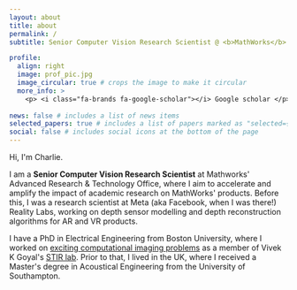 ```yaml
---
layout: about
title: about
permalink: /
subtitle: Senior Computer Vision Research Scientist @ <b>MathWorks</b> - Previously @ <b>Meta/Facebook Reality Labs</b>

profile:
  align: right
  image: prof_pic.jpg
  image_circular: true # crops the image to make it circular
  more_info: >
	<p> <i class="fa-brands fa-google-scholar"></i> Google scholar </p>
	
news: false # includes a list of news items
selected_papers: true # includes a list of papers marked as "selected={true}"
social: false # includes social icons at the bottom of the page
---
```


Hi, I'm Charlie.

I am a <b>Senior Computer Vision Research Scientist</b> at Mathworks' Advanced Research & Technology Office, where I aim to accelerate and amplify the impact of academic research on MathWorks' products. Before this, I was a research scientist at Meta (aka Facebook, when I was there!) Reality Labs, working on depth sensor modelling and depth reconstruction algorithms for AR and VR products. 

I have a PhD in Electrical Engineering from Boston University, where I worked on [exciting computational imaging problems](https://hdl.handle.net/2144/43116) as a member of Vivek K Goyal's [STIR lab](https://vivekgoyal.org/). Prior to that, I lived in the UK, where I received a Master's degree in Acoustical Engineering from the University of Southampton.
